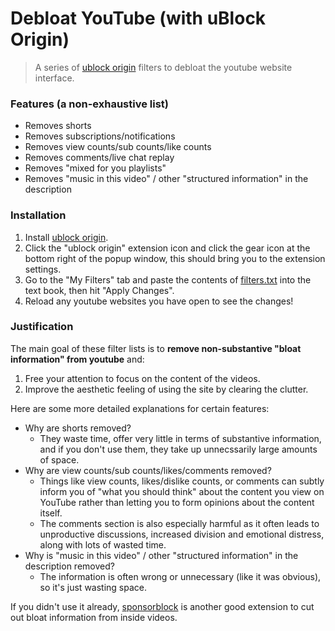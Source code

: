 # Debloat YouTube (with uBlock Origin)

> A series of [ublock origin](https://ublockorigin.com/) filters to debloat the youtube website interface.

### Features (a non-exhaustive list)

- Removes shorts
- Removes subscriptions/notifications
- Removes view counts/sub counts/like counts
- Removes comments/live chat replay
- Removes "mixed for you playlists"
- Removes "music in this video" / other "structured information" in the description

### Installation

1. Install [ublock origin](https://ublockorigin.com/).
2. Click the "ublock origin" extension icon and click the gear icon at the bottom right of the popup window, this should bring you to the extension settings.
3. Go to the "My Filters" tab and paste the contents of [filters.txt](./filters.txt) into the text book, then hit "Apply Changes".
4. Reload any youtube websites you have open to see the changes!

### Justification

The main goal of these filter lists is to **remove non-substantive "bloat information" from youtube** and:

1. Free your attention to focus on the content of the videos.
2. Improve the aesthetic feeling of using the site by clearing the clutter.

Here are some more detailed explanations for certain features:

- Why are shorts removed?
   - They waste time, offer very little in terms of substantive information, and if you don't use them, they take up unnecssarily large amounts of space.
- Why are view counts/sub counts/likes/comments removed?
   - Things like view counts, likes/dislike counts, or comments can subtly inform you of "what you should think" about the content you view on YouTube rather than letting you to form opinions about the content itself.
   - The comments section is also especially harmful as it often leads to unproductive discussions, increased division and emotional distress, along with lots of wasted time.
- Why is "music in this video" / other "structured information" in the description removed?
   - The information is often wrong or unnecessary (like it was obvious), so it's just wasting space.

If you didn't use it already, [sponsorblock](https://sponsor.ajay.app/) is another good extension to cut out bloat information from inside videos.

